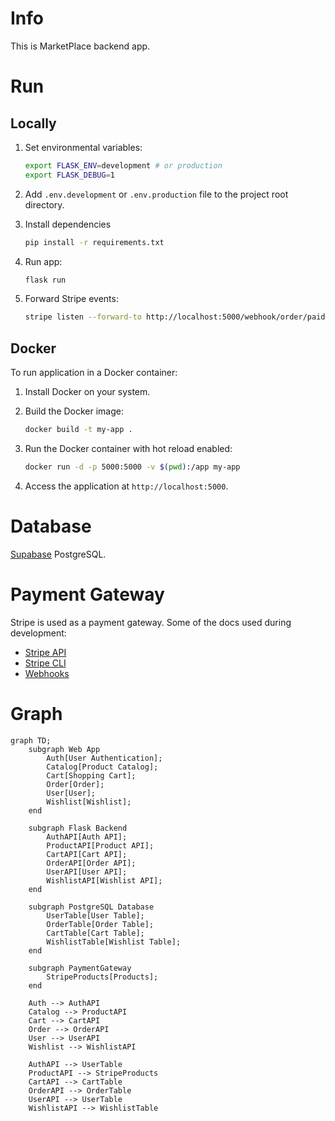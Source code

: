 # Info

This is MarketPlace backend app.

# Run

## Locally

1. Set environmental variables:

   ```bash
   export FLASK_ENV=development # or production
   export FLASK_DEBUG=1
   ```

2. Add `.env.development` or `.env.production` file to the project root directory.

3. Install dependencies

   ```bash
   pip install -r requirements.txt
   ```

4. Run app:

   ```bash 
   flask run
   ```

5. Forward Stripe events:

   ```bash
   stripe listen --forward-to http://localhost:5000/webhook/order/paid
   ```

## Docker

To run application in a Docker container:

1. Install Docker on your system.

2. Build the Docker image:

    ```bash
    docker build -t my-app .
    ```

3. Run the Docker container with hot reload enabled:

    ```bash
    docker run -d -p 5000:5000 -v $(pwd):/app my-app
    ```

4. Access the application at `http://localhost:5000`.

# Database

[Supabase](https://supabase.com/dashboard/project/ulwhvgtkewyxpcubqfjq) PostgreSQL.

# Payment Gateway

Stripe is used as a payment gateway. Some of the docs used during development:

- [Stripe API](https://docs.stripe.com/api)
- [Stripe CLI](https://docs.stripe.com/stripe-apps/reference/cli)
- [Webhooks](https://docs.stripe.com/webhooks)

# Graph

```mermaid
graph TD;
    subgraph Web App
        Auth[User Authentication];
        Catalog[Product Catalog];
        Cart[Shopping Cart];
        Order[Order];
        User[User];
        Wishlist[Wishlist];
    end

    subgraph Flask Backend
        AuthAPI[Auth API];
        ProductAPI[Product API];
        CartAPI[Cart API];
        OrderAPI[Order API];
        UserAPI[User API];
        WishlistAPI[Wishlist API];
    end

    subgraph PostgreSQL Database
        UserTable[User Table];
        OrderTable[Order Table];
        CartTable[Cart Table];
        WishlistTable[Wishlist Table];
    end

    subgraph PaymentGateway
        StripeProducts[Products];
    end

    Auth --> AuthAPI
    Catalog --> ProductAPI
    Cart --> CartAPI
    Order --> OrderAPI
    User --> UserAPI
    Wishlist --> WishlistAPI

    AuthAPI --> UserTable
    ProductAPI --> StripeProducts
    CartAPI --> CartTable
    OrderAPI --> OrderTable
    UserAPI --> UserTable
    WishlistAPI --> WishlistTable
```